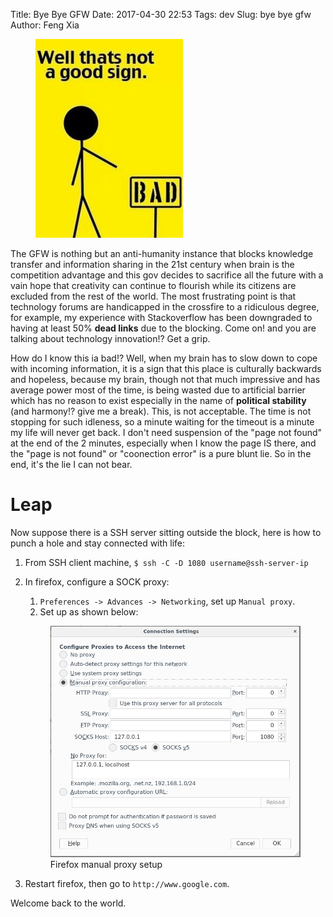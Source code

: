 Title: Bye Bye GFW
Date: 2017-04-30 22:53
Tags: dev
Slug: bye bye gfw
Author: Feng Xia

<figure class="col l3 m3 s12">
  <img src="/images/funny/gfw.jpg"/>
</figure>


The GFW is nothing but an anti-humanity instance that blocks knowledge
transfer and information sharing in the 21st century when brain is the
competition advantage and this gov decides to sacrifice all the future
with a vain hope that creativity can continue to flourish while its
citizens are excluded from the rest of the world. The most frustrating
point is that technology forums are handicapped in the crossfire to a
ridiculous degree, for example, my experience with Stackoverflow has
been downgraded to having at least 50% **dead links** due to the
blocking. Come on! and you are talking about technology innovation!?
Get a grip.

How do I know this ia bad!? Well, when my brain has to slow down to
cope with incoming information, it is a sign that this place is
culturally backwards and hopeless, because my brain, though not that
much impressive and has average power most of the time, is being
wasted due to artificial barrier which has no reason to exist
especially in the name of __political stability__ (and harmony!? give
me a break). This, is not acceptable. The time is not stopping for
such idleness, so a minute waiting for the timeout is a minute my life
will never get back. I don't need suspension of the "page not found"
at the end of the 2 minutes, especially when I know the page IS there,
and the "page is not found" or "coonection error" is a pure blunt
lie. So in the end, it's the lie I can not bear.

# Leap

Now suppose there is a SSH server sitting outside the block, here is
how to punch a hole and stay connected with life:

1. From SSH client machine, `$ ssh -C -D 1080 username@ssh-server-ip`
2. In firefox, configure a SOCK proxy:
    1. `Preferences -> Advances -> Networking`, set up `Manual proxy`.
    2. Set up as shown below:

    <figure class="row">
        <img class="img-responsive center-block"
             src="/images/firefox%20manual%20proxy.png" />
        <figcaption>Firefox manual proxy setup</figcaption>
    </figure>
    
3. Restart firefox, then go to `http://www.google.com`.
    
Welcome back to the world.
